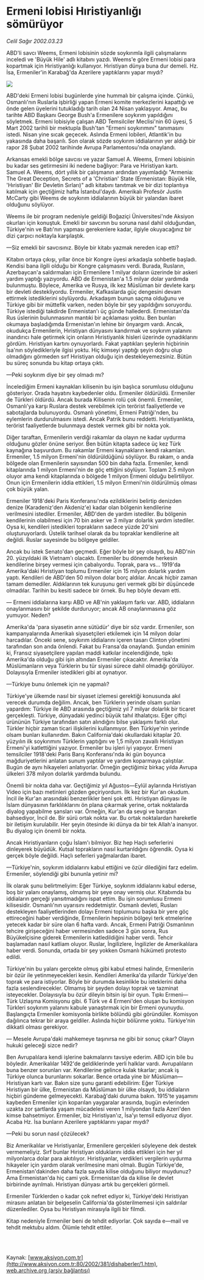 # Ermeni lobisi Hıristiyanlığı sömürüyor

*Celil Sağır 2002.03.23*

<div>
 <p class="spot">
  ABD'li savcı  Weems,  Ermeni lobisinin sözde soykırımla ilgili çalışmalarını inceledi ve 'Büyük Hile' adlı kitabını yazdı. Weems'e göre Ermeni lobisi para kopartmak için Hıristiyanlığı kullanıyor. Hıristiyan dünya buna dur demeli. Hz. İsa, Ermeniler'in Karabağ'da Azerilere yaptıklarını yapar mıydı?
 </p>
 <p class="metin">
 </p>
 <img border="0" src="/web/20020420020859im_/http://www.aksiyon.com.tr/2002/381/resimler/ABD.jpg"/>
 <p class="metin">
  ABD'deki Ermeni lobisi bugünlerde yine hummalı bir çalışma içinde. Çünkü, Osmanlı'nın Ruslarla işbirliği yapan Ermeni komite merkezlerini kapattığı ve önde gelen üyelerini tutukladığı tarih olan 24 Nisan yaklaşıyor. Amaç, bu tarihte ABD Başkanı George Bush'a Ermenilere soykırım yapıldığını söyletmek. Ermeni lobisiyle çalışan ABD Temsilciler Meclisi'nin 60 üyesi, 5 Mart 2002 tarihli bir mektupla Bush'tan "Ermeni soykırımını" tanımasını istedi. Nisan yine sıcak geçecek. Aslında Ermeni lobileri, Atlantik'in bu yakasında daha başarılı. Son olarak sözde soykırım iddialarının yer aldığı bir rapor 28 Şubat 2002 tarihinde Avrupa Parlamentosu'nda onaylandı.
 </p>
 <p class="metin">
  Arkansas emekli bölge savcısı ve yazar Samuel A. Weems, Ermeni lobisinin bu kadar ses getirmesini iki nedene bağlıyor: Para ve Hıristiyan kartı. Samuel A. Weems, dört yıllık bir çalışmanın ardından yayımladığı "Armenia: The Great Deception, Secrets of a 'Christian' State (Ermenistan: Büyük Hile, 'Hıristiyan' Bir Devletin Sırları)" adlı kitabını tanıtmak ve bir dizi toplantıya katılmak için geçtiğimiz hafta İstanbul'daydı. Amerikalı Profesör Justin McCarty gibi Weems de soykırım iddialarının büyük bir yalandan ibaret olduğunu söylüyor.
 </p>
 <p class="metin">
  Weems ile bir program nedeniyle geldiği Boğaziçi Üniversitesi'nde Aksiyon okurları için konuştuk. Emekli bir savcının bu soruna nasıl dahil olduğundan, Türkiye'nin ve Batı'nın yapması gerekenlere kadar, ilgiyle okuyacağınız bir dizi çarpıcı noktayla karşılaştık.
 </p>
 <p class="metin">
  —Siz emekli bir savcısınız. Böyle bir kitabı yazmak nereden icap etti?
 </p>
 <p class="metin">
  Kitabın ortaya çıkışı, yıllar önce bir Kongre üyesi arkadaşla sohbetle başladı. Kendisi bana ilgili olduğu bir Kongre çalışmasını verdi. Burada, Rusların, Azerbaycan'a saldırmaları için Ermenilere 1 milyar doların üzerinde bir askeri yardım yaptığı yazıyordu. ABD de Ermenistan'a 1.5 milyar dolar yardımda bulunmuştu. Böylece, Amerika ve Rusya, ilk kez Müslüman bir devlete karşı bir devleti destekliyordu. Ermeniler, Kafkaslarda güç dengesini devam ettirmek istediklerini söylüyordu. Arkadaşım bunun saçma olduğunu ve Türkiye gibi bir müttefik varken, neden böyle bir şey yapıldığını soruyordu. Türkiye istediği takdirde Ermenistan'ı üç günde hallederdi. Ermenistan'da Rus üslerinin bulunmasının mantıki bir açıklaması yoktu. Ben bunları okumaya başladığımda Ermenistan'ın lehine bir önyargım vardı. Ancak, okudukça Ermenilerin, Hıristiyan dünyasını kandırmak ve soykırım yalanını inandırıcı hale getirmek için onların Hıristiyanlık hisleri üzerinde oynadıklarını gördüm. Hıristiyan kartını oynuyorlardı. Fakat yaptıkları şeylerin hiçbirinin İsa'nın söyledikleriyle ilgisi yoktu. Hiç kimseyi yaptığı şeyin doğru olup olmadığını görmeden sırf Hıristiyan olduğu için destekleyemezsiniz. Bütün bu süreç sonunda bu kitap ortaya çıktı.
 </p>
 <p class="metin">
  —Peki soykırım diye bir şey olmadı mı?
 </p>
 <p class="metin">
  İncelediğim Ermeni kaynakları kilisenin bu işin başlıca sorumlusu olduğunu gösteriyor. Orada hayatını kaybedenler oldu. Ermeniler öldürüldü. Ermeniler de Türkleri öldürdü. Ancak burada Kilisenin rolü çok önemli. Ermeniler, Osmanlı'ya karşı Ruslara destek verebilmek için terörist faaliyetlerde ve sabotajlarda bulunuyordu. Osmanlı yönetimi, Ermeni Patriği'nden, bu eylemlerin durdurulmasını istedi. Ancak Patrik bunu reddetti. Hıristiyanlıkta, terörist faaliyetlerde bulunmaya destek vermek gibi bir nokta yok.
 </p>
 <p class="metin">
  Diğer taraftan, Ermenilerin verdiği rakamlar da olayın ne kadar uydurma olduğunu gözler önüne seriyor. Ben bütün kitapta sadece üç kez Türk kaynağına başvurdum. Bu rakamlar Ermeni kaynakların kendi rakamları. Ermeniler, 1.5 milyon Ermeni'nin öldürüldüğünü söylüyor. Bu rakam, o anda bölgede olan Ermenilerin sayısından 500 bin daha fazla. Ermeniler, kendi kitaplarında 1 milyon Ermeni'nin de göç ettiğini söylüyor. Toplam 2.5 milyon oluyor ama kendi kitaplarında o bölgede 1 milyon Ermeni olduğu belirtiliyor. Onun için Ermenilerin iddia ettikleri, 1.5 milyon Ermeni'nin öldürülmüş olması çok büyük yalan.
 </p>
 <p class="metin">
  Ermeniler 1918'deki Paris Konferansı'nda ezildiklerini belirtip denizden denize (Karadeniz'den Akdeniz'e) kadar olan bölgenin kendilerine verilmesini istediler. Ermeniler, ABD'den de yardım istediler. Bu bölgenin kendilerinin olabilmesi için 70 bin asker ve 3 milyar dolarlık yardım istediler. Oysa ki, kendileri istedikleri toprakların sadece yüzde 20'sini oluşturuyorlardı. Üstelik tarihsel olarak da bu topraklar kendilerine ait değildi. Ruslar sayesinde bu bölgeye geldiler.
 </p>
 <p class="metin">
  Ancak bu istek Senato'dan geçmedi. Eğer böyle bir şey olsaydı, bu ABD'nin 20. yüzyıldaki ilk Vietnam'ı olacaktı. Ermeniler bu dönemde herkesin kendilerine birşey vermesi için çabalıyordu. Toprak, para vs... 1919'da Amerika'daki Hıristiyan toplumu Ermeniler için 15 milyon dolarlık yardım yaptı. Kendileri de ABD'den 50 milyon dolar borç aldılar. Ancak hiçbir zaman tamam demediler. Aldıklarının tek kuruşunu geri vermek gibi bir düşüncede olmadılar. Tarihin bu kesiti sadece bir örnek. Bu hep böyle devam etti.
 </p>
 <p class="metin">
  — Ermeni iddialarına karşı ABD ve AB'nin yaklaşım farkı var. ABD, iddiaların onaylanmasını bir şekilde durduruyor; ancak AB onaylanmasına göz yumuyor. Neden?
 </p>
 <p class="metin">
  Amerika'da 'para siyasetin anne sütüdür' diye bir söz vardır. Ermeniler, son kampanyalarında Amerikalı siyasetçileri etkilemek için 14 milyon dolar harcadılar. Önceki sene, soykırım iddialarını içeren tasarı Clinton yönetimi tarafından son anda önlendi. Fakat bu Fransa'da onaylandı. Şundan eminim ki, Fransız siyasetçilere yapılan maddi katkılar incelendiğinde, tıpkı Amerika'da olduğu gibi işin altından Ermeniler çıkacaktır. Amerika'da Müslümanların veya Türklerin bu tür siyasi sürece dahil olmadığı görülüyor. Dolayısıyla Ermeniler istedikleri gibi at oynatıyor.
 </p>
 <p class="metin">
  —Türkiye bunu önlemek için ne yapmalı?
 </p>
 <p class="metin">
  Türkiye'ye ülkemde nasıl bir siyaset izlemesi gerektiği konusunda akıl verecek durumda değilim. Ancak, ben Türklerin yerinde olsam şunları yapardım: Türkiye ile ABD arasında geçtiğimiz yıl 7 milyar dolarlık bir ticaret gerçekleşti. Türkiye, dünyadaki yedinci büyük tahıl ithalatçısı. Eğer çiftçi ürününün Türkiye tarafından satın alındığını bilse yaklaşımı farklı olur. Türkler hiçbir zaman ticari ilişkilerini kullanmıyor. Ben Türkiye'nin yerinde olsam bunları kullanırdım. Bakın California'daki okullardaki kitaplar 20. yüzyılın ilk soykırımını Türklerin yaptığını ve 1,5 milyon zavallı Hıristiyan Ermeni'yi katlettiğini yazıyor. Ermeniler bu işleri iyi yapıyor. Ermeni temsilciler 1918'deki Paris Barış Konferansı'nda iki gün boyunca mağduriyetlerini anlatan sunum yaptılar ve yardım koparmaya çalıştılar. Bugün de aynı hikayeleri anlatıyorlar. Örneğin geçtiğimiz birkaç yılda Avrupa ülkeleri 378 milyon dolarlık yardımda bulundu.
 </p>
 <p class="metin">
  Önemli bir nokta daha var. Geçtiğimiz yıl Ağustos—Eylül aylarında Hıristiyan Video için bazı metinleri gözden geçiriyordum. İlk kez bir Kur'an okudum. İncil ile Kur'an arasındaki benzerlikler beni şok etti. Hıristiyan dünyası ile İslam dünyasının farklılıklarını ön plana çıkarmak yerine, ortak noktalarda diyalog yapabilme şansları var. Örneğin, Kur'an da sevgi ve barıştan bahsediyor, İncil de. Bir sürü ortak nokta var. Bu ortak noktalardan hareketle bir iletişim kurulabilir. Her şeyin ötesinde iki dünya da bir tek Allah'a inanıyor. Bu diyalog için önemli bir nokta.
 </p>
 <p class="metin">
  Ancak Hıristiyanların çoğu İslam'ı bilmiyor. Biz hep Haçlı seferlerini dinleyerek büyüdük. Kutsal toprakların nasıl kurtarıldığını öğrendik. Oysa ki gerçek böyle değildi. Haçlı seferleri yağmalardan ibaret.
 </p>
 <p class="metin">
  —Türkiye'nin, soykırım iddialarını kabul ettiğini ve özür dilediğini farz edelim. Ermeniler, söylendiği gibi bununla yetinir mi?
 </p>
 <p class="metin">
  İlk olarak şunu belirtmeliyim: Eğer Türkiye, soykırım iddialarını kabul ederse, boş bir yalanı onaylamış, olmamış bir şeye onay vermiş olur. Kitabımda bu iddiaların gerçeği yansıtmadığını ispat ettim. Bu işin sorumlusu Ermeni kilisesidir. Osmanlı'nın uyarısını reddetmiştir. Osmanlı devleti, Rusları destekleyen faaliyetlerinden dolayı Ermeni toplumunu başka bir yere göç ettireceğini haber verdiğinde, Ermenilerin hepsinin bölgeyi terk etmelerine yetecek kadar bir süre olan 6 hafta vardı. Ancak, Ermeni Patriği Osmanlının tehcire girişeceğini haber vermesinden sadece 3 gün sonra, Rus Büyükelçisine giderek Ermenilerin katledildiğini haber verdi. Tehcir başlamadan nasıl katliam oluyor. Ruslar, İngilizlere, İngilizler de Amerikalılara haber verdi. Sonunda, ortada bir şey yokken Osmanlı hükümeti protesto edildi.
 </p>
 <p class="metin">
  Türkiye'nin bu yalanı gerçekte olmuş gibi kabul etmesi halinde, Ermenilerin bir özür ile yetinmeyecekleri kesin. Kendileri Amerika'da yıllardır Türkiye'den toprak ve para istiyorlar. Böyle bir durumda kesinlikle bu isteklerini daha fazla seslendirecekler. Olmamış bir şeyden dolayı toprak ve tazminat isteyecekler. Dolayısıyla bu özür dileyin bitsin işi bir oyun. Tıpkı Ermeni—Türk Uzlaşma Komisyonu gibi. 6 Türk ve 4 Ermeni'den oluşan bu komisyon Türkleri soykırım yalanını kabule yanaştırmak için bir Ermeni oyunuydu. Başlangıçta Ermeniler komisyonla birlikte bölündü gibi göründüler. Komisyon dağılınca tekrar bir araya geldiler. Aslında hiçbir bölünme yoktu. Türkiye'nin dikkatli olması gerekiyor.
 </p>
 <p class="metin">
  — Mesele Avrupa'daki mahkemeye taşınırsa ne gibi bir sonuç çıkar? Olayın hukuki geleceği sizce nedir?
 </p>
 <p class="metin">
  Ben Avrupalılara kendi işlerine bakmalarını tavsiye ederim. ABD için bile bu böyledir. Amerikalılar 1492'de geldiklerinde yerli halklar vardı. Avrupalıların buna benzer sorunları var. Kendilerine gelince kulak tıkarlar; ancak iş Türkiye olunca burunlarını sokarlar. Bence ortada yine bir Müslüman—Hıristiyan kartı var. Bakın size şunu garanti edebilirim: Eğer Türkiye Hıristiyan bir ülke, Ermenistan da Müslüman bir ülke olsaydı, bu iddiaların hiçbiri gündeme gelmeyecekti. Karabağ'daki duruma bakın. 1915'te yaşamını kaybeden Ermeniler için koparılan yaygaralar arasında, bugün evlerinden uzakta zor şartlarda yaşam mücadelesi veren 1 milyondan fazla Azeri'den kimse bahsetmiyor. Ermeniler, biz Hıristiyan'ız, İsa'yı temsil ediyoruz diyor. Acaba Hz. İsa bunların Azerilere yaptıklarını yapar mıydı?
 </p>
 <p class="metin">
  —Peki bu sorun nasıl çözülecek?
 </p>
 <p class="metin">
  Biz Amerikalılar ve Hıristiyanlar, Ermenilere gerçekleri söyleyene dek destek vermemeliyiz. Sırf bunlar Hıristiyan olduklarını iddia ettikleri için her yıl milyonlarca dolar para akıtılıyor. Hıristiyanlar, verdikleri vergilerin uydurma hikayeler için yardım olarak verilmesine mani olmalı. Bugün Türkiye'de, Ermenistan'dakinden daha fazla sayıda kilise olduğunu biliyor muydunuz? Ama Ermenistan'da hiç cami yok. Ermenistan'da da kilise ile devlet birbirinde ayrılmalı. Hıristiyan dünyası artık bu gerçekleri görmeli.
 </p>
 <p class="metin">
  Ermeniler Türklerden o kadar çok nefret ediyor ki, Türkiye'deki Hıristiyan mirasını anlatan bir belgeselin California'da gösterilmemesi için saldırılar düzenlediler. Oysa bu Hıristiyan mirasıyla ilgili bir filmdi.
 </p>
 <p class="metin">
  Kitap nedeniyle Ermeniler beni de tehdit ediyorlar. Çok sayıda e—mail ve tehdit mektubu aldım. Ölümle tehdit ettiler.
 </p>
 <p class="metin">
 </p>
 <br/>
 <br/>
</div>

Kaynak: [www.aksiyon.com.tr](http://www.aksiyon.com.tr:80/2002/381/dishaberler/1.htm), [web.archive.org (arşiv bağlantısı)](http://web.archive.org/web/20020420020859/http://www.aksiyon.com.tr:80/2002/381/dishaberler/1.htm)
